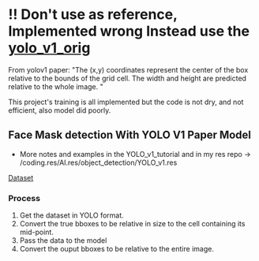 # ‼️ Don't use as reference, Implemented wrong Instead use the [yolo_v1_orig](https://github.com/t20e/AI_public_projects/tree/main/object_detection/yolo_v1_orig) 

From yolov1 paper: "The (x,y) coordinates represent the center
of the box relative to the bounds of the grid cell. The width
and height are predicted relative to the whole image. "


This project's training is all implemented but the code is not dry, and not efficient, also model did poorly.


## Face Mask detection With YOLO V1 Paper Model


* More notes and examples in the YOLO_v1_tutorial and in my res repo -> /coding.res/AI.res/object_detection/YOLO_v1.res

<a href="https://www.kaggle.com/datasets/andrewmvd/face-mask-detection?select=images">Dataset</a>


### Process
1. Get the dataset in YOLO format.
2. Convert the true bboxes to be relative in size to the cell containing its mid-point.
3. Pass the data to the model
4. Convert the ouput bboxes to be relative to the entire image.

